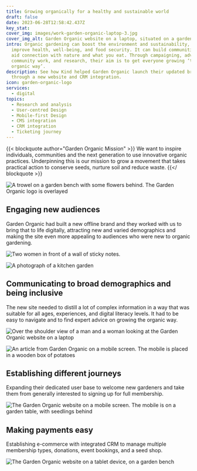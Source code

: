 ```yaml
---
title: Growing organically for a healthy and sustainable world
draft: false
date: 2023-06-28T12:58:42.437Z
key_stat:
cover_img: images/work-garden-organic-laptop-3.jpg
cover_img_alt: Garden Organic website on a laptop, situated on a garden table.
intro: Organic gardening can boost the environment and sustainability, and
  improve health, well-being, and food security. It can build communities and
  aid connection with nature and what you eat. Through campaigning, advice,
  community work, and research, their aim is to get everyone growing ‘the
  organic way’.
description: See how Kind helped Garden Organic launch their updated brand
  through a new website and CRM integration.
icon: garden-organic-logo
services:
  - digital
topics:
  - Research and analysis
  - User-centred Design
  - Mobile-first Design
  - CMS integration
  - CRM integration
  - Ticketing journey
---
```

{{< blockquote author="Garden Organic Mission" >}}
We want to inspire individuals, communities and the next generation to use innovative organic practices. Underpinning this is our mission to grow a movement that takes practical action to conserve seeds, nurture soil and reduce waste.
{{</ blockquote >}}

![A trowel on a garden bench with some flowers behind. The Garden Organic logo is overlayed](../images/work-header-garden-organic.jpg)

## Engaging new audiences

Garden Organic had built a new offline brand and they worked with us to bring that to life digitally, attracting new and varied demographics and making the site even more appealing to audiences who were new to organic gardening. 

![Two women in front of a wall of sticky notes.](../images/work-garden-organic-discovery.jpg)

![A photograph of a kitchen garden](../images/work-garden-organic-garden.jpg)

## Communicating to broad demographics and being inclusive

The new site needed to distill a lot of complex information in a way that was suitable for all ages, experiences, and digital literacy levels. It had to be easy to navigate and to find expert advice on growing the organic way.

![Over the shoulder view of a man and a woman looking at the Garden Organic website on a laptop](../images/work-garden-organic-laptop-jess-seth.jpg)

![An article from Garden Organic on a mobile screen. The mobile is placed in a wooden box of potatoes](../images/work-garden-organic-phone-3.jpg)

## Establishing different journeys

Expanding their dedicated user base to welcome new gardeners and take them from generally interested to signing up for full membership. 

![The Garden Organic website on a mobile screen. The mobile is on a garden table, with seedlings behind](../images/work-garden-organic-phone.jpg)

## Making payments easy

Establishing e-commerce with integrated CRM to manage multiple membership types, donations, event bookings, and a seed shop.

![The Garden Organic website on a tablet device, on a garden bench](../images/work-garden-organic-tablet-2.jpg)
